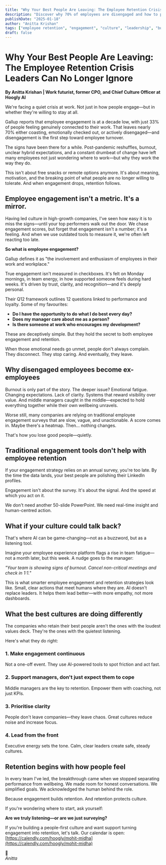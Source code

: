 ```yaml
---
title: "Why Your Best People Are Leaving: The Employee Retention Crisis Leaders Can No Longer Ignore"
description: "Discover why 70% of employees are disengaged and how to prevent top talent from walking out the door. Learn actionable strategies for building retention through genuine engagement."
publishDate: "2025-01-18"
author: "Anitta Krishan"
tags: ["employee retention", "engagement", "culture", "leadership", "burnout", "workplace wellbeing", "talent management"]
draft: false
---
```


# Why Your Best People Are Leaving: The Employee Retention Crisis Leaders Can No Longer Ignore

**By Anitta Krishan | Work futurist, former CPO, and Chief Culture Officer at Hoogly AI**

We're facing a quiet crisis at work. Not just in how people engage—but in whether they're willing to stay at all.

Gallup reports that employee engagement is at a decade low, with just 33% of people feeling genuinely connected to their work. That leaves nearly 70% either coasting, emotionally checked out, or actively disengaged—and disengagement is the first step toward employee turnover.

The signs have been there for a while. Post-pandemic reshuffles, burnout, unclear hybrid expectations, and a constant drumbeat of change have left many employees not just wondering where to work—but why they work the way they do.

This isn't about free snacks or remote options anymore. It's about meaning, motivation, and the breaking point of what people are no longer willing to tolerate. And when engagement drops, retention follows.

## Employee engagement isn't a metric. It's a mirror.

Having led culture in high-growth companies, I've seen how easy it is to miss the signs—until your top performers walk out the door. We chase engagement scores, but forget that engagement isn't a number; it's a feeling. And when we use outdated tools to measure it, we're often left reacting too late.

**So what is employee engagement?**

Gallup defines it as "the involvement and enthusiasm of employees in their work and workplace."

True engagement isn't measured in checkboxes. It's felt on Monday mornings, in team energy, in how supported someone feels during hard weeks. It's driven by trust, clarity, and recognition—and it's deeply personal.

Their Q12 framework outlines 12 questions linked to performance and loyalty. Some of my favourites:

- **Do I have the opportunity to do what I do best every day?**
- **Does my manager care about me as a person?**
- **Is there someone at work who encourages my development?**

These are deceptively simple. But they hold the secret to both employee engagement and retention.

When those emotional needs go unmet, people don't always complain. They disconnect. They stop caring. And eventually, they leave.

## Why disengaged employees become ex-employees

Burnout is only part of the story. The deeper issue? Emotional fatigue. Changing expectations. Lack of clarity. Systems that reward visibility over value. And middle managers caught in the middle—expected to hold everything together while their own wellbeing unravels.

Worse still, many companies are relying on traditional employee engagement surveys that are slow, vague, and unactionable. A score comes in. Maybe there's a heatmap. Then… nothing changes.

That's how you lose good people—quietly.

## Traditional engagement tools don't help with employee retention

If your engagement strategy relies on an annual survey, you're too late. By the time the data lands, your best people are polishing their LinkedIn profiles.

Engagement isn't about the survey. It's about the signal. And the speed at which you act on it.

We don't need another 50-slide PowerPoint. We need real-time insight and human-centred action.

## What if your culture could talk back?

That's where AI can be game-changing—not as a buzzword, but as a listening tool.

Imagine your employee experience platform flags a rise in team fatigue—not a month later, but this week. A nudge goes to the manager:

*"Your team is showing signs of burnout. Cancel non-critical meetings and check in 1:1."*

This is what smarter employee engagement and retention strategies look like. Small, clear actions that meet humans where they are. AI doesn't replace leaders. It helps them lead better—with more empathy, not more dashboards.

## What the best cultures are doing differently

The companies who retain their best people aren't the ones with the loudest values deck. They're the ones with the quietest listening.

Here's what they do right:

### 1. Make engagement continuous
Not a one-off event. They use AI-powered tools to spot friction and act fast.

### 2. Support managers, don't just expect them to cope
Middle managers are the key to retention. Empower them with coaching, not just KPIs.

### 3. Prioritise clarity
People don't leave companies—they leave chaos. Great cultures reduce noise and increase focus.

### 4. Lead from the front
Executive energy sets the tone. Calm, clear leaders create safe, steady cultures.

## Retention begins with how people feel

In every team I've led, the breakthrough came when we stopped separating performance from wellbeing. We made room for honest conversations. We simplified goals. We acknowledged the human behind the role.

Because engagement builds retention. And retention protects culture.

If you're wondering where to start, ask yourself:

**Are we truly listening—or are we just surveying?**

If you're building a people-first culture and want support turning engagement into retention, let's talk. Our calendar is open: [https://calendly.com/hoogly/mohit-midha](https://calendly.com/hoogly/mohit-midha)

💛  
*Anitta* 